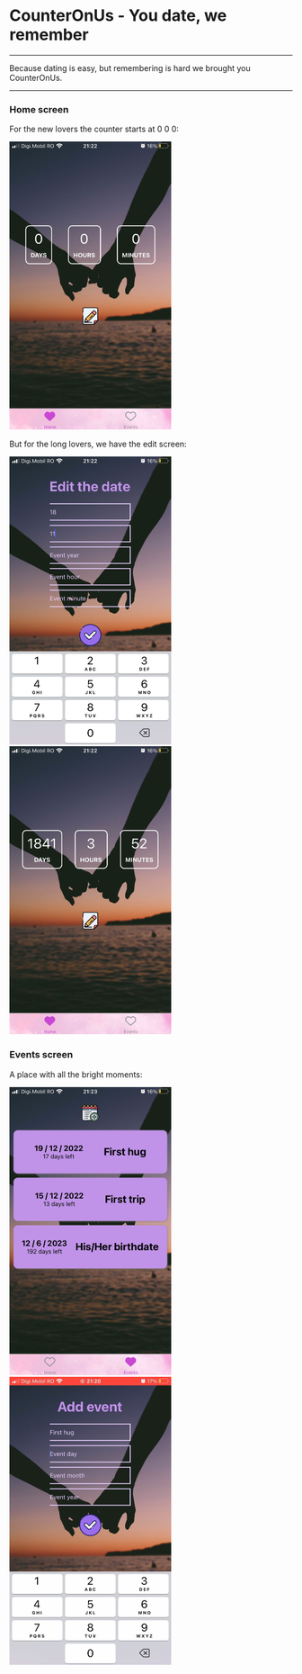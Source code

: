 # CounterOnUs - You date, we remember

---

Because dating is easy, but remembering is hard we brought you CounterOnUs.

---

### Home screen

For the new lovers the counter starts at 0 0 0:

<img src="./readmeImages/home1.jpeg" width="288" height="512">

But for the long lovers, we have the edit screen:

<div style="flex-direction:row">
  <img src="./readmeImages/editDate2.jpeg" width="288" height="512">
  <br>
  <img src="./readmeImages/home2.jpeg" width="288" height="512">
<div>
  
### Events screen
  
A place with all the bright moments:

<div style="flex-direction:row">
  <img src="./readmeImages/events.jpeg" width="288" height="512">
  <br>
  <img src="./readmeImages/addEvent.jpeg" width="288" height="512">
<div>
